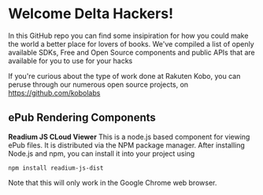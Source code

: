 # Welcome Delta Hackers!

In this GitHub repo you can find some insipiration for how you could make the world a better place for lovers of books.  We've compiled a list of openly available SDKs, Free and Open Source components and public APIs that are available for you to use for your hacks

If you're curious about the type of work done at Rakuten Kobo, you can peruse through our numerous open source projects, on https://github.com/kobolabs

## ePub Rendering Components

**Readium JS CLoud Viewer**
This is a node.js based component for viewing ePub files.  It is distributed via the NPM package manager.  After installing Node.js and npm, you can install it into your project using 

`npm install readium-js-dist`

Note that this will only work in the Google Chrome web browser.